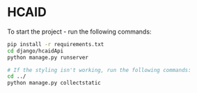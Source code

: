 # HCAID
To start the project - run the following commands:
```bash
pip install -r requirements.txt
cd django/hcaidApi
python manage.py runserver

# If the styling isn't working, run the following commands:
cd ../
python manage.py collectstatic
```